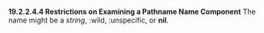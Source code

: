 **19.2.2.4.4 Restrictions on Examining a Pathname Name Component** The name might be a *string*, :wild, :unspecific, or **nil**. 

